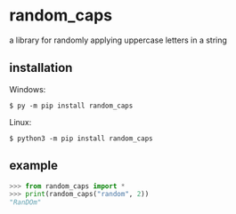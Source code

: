 # random_caps
a library for randomly applying uppercase letters in a string

## installation
Windows:
```
$ py -m pip install random_caps
```

Linux:
```
$ python3 -m pip install random_caps
```

## example

```python
>>> from random_caps import *
>>> print(random_caps("random", 2))
"RanDOm"
```
